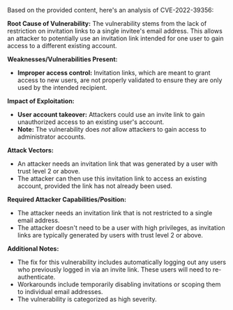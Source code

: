 Based on the provided content, here's an analysis of CVE-2022-39356:

**Root Cause of Vulnerability:**
The vulnerability stems from the lack of restriction on invitation links to a single invitee's email address. This allows an attacker to potentially use an invitation link intended for one user to gain access to a different existing account.

**Weaknesses/Vulnerabilities Present:**
- **Improper access control:** Invitation links, which are meant to grant access to new users, are not properly validated to ensure they are only used by the intended recipient.

**Impact of Exploitation:**
- **User account takeover:** Attackers could use an invite link to gain unauthorized access to an existing user's account.
- **Note:** The vulnerability does *not* allow attackers to gain access to administrator accounts.

**Attack Vectors:**
- An attacker needs an invitation link that was generated by a user with trust level 2 or above.
- The attacker can then use this invitation link to access an existing account, provided the link has not already been used.

**Required Attacker Capabilities/Position:**
- The attacker needs an invitation link that is not restricted to a single email address.
- The attacker doesn't need to be a user with high privileges, as invitation links are typically generated by users with trust level 2 or above.

**Additional Notes:**
- The fix for this vulnerability includes automatically logging out any users who previously logged in via an invite link. These users will need to re-authenticate.
- Workarounds include temporarily disabling invitations or scoping them to individual email addresses.
- The vulnerability is categorized as high severity.